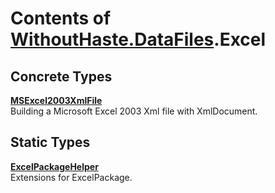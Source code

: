 # Contents of [WithoutHaste.DataFiles](TableOfContents.WithoutHaste.DataFiles.md).Excel

## Concrete Types

[**MSExcel2003XmlFile**](WithoutHaste.DataFiles.Excel.MSExcel2003XmlFile.md)  
Building a Microsoft Excel 2003 Xml file with XmlDocument.  

  

## Static Types

[**ExcelPackageHelper**](WithoutHaste.DataFiles.Excel.ExcelPackageHelper.md)  
Extensions for ExcelPackage.  

  

